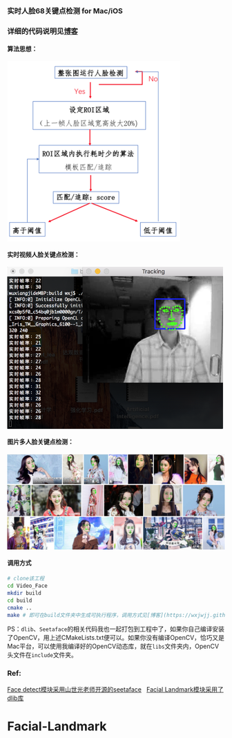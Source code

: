 
### 实时人脸68关键点检测 for Mac/iOS

### 详细的代码说明见[博客](https://wxjwjj.github.io/2018/05/04/reallandmark/)

#### 算法思想：

<img src="/img/real.png" width = "400"  alt="图片名称" align=center />

#### 实时视频人脸关键点检测：

<img src="/img/tracking.png" width = "500"  alt="图片名称" align=center />

#### 图片多人脸关键点检测：

<img src="./img/Test_box_1.jpg" width = "650"  alt="图片名称" align=center />

#### 调用方式
```bash
# clone该工程
cd Video_Face
mkdir build
cd build
cmake ..
make # 即可在build文件夹中生成可执行程序，调用方式见[博客](https://wxjwjj.github.io/2018/05/04/reallandmark/)
```

PS：`dlib`、`Seetaface`的相关代码我也一起打包到工程中了，如果你自己编译安装了OpenCV，用上述CMakeLists.txt便可以。如果你没有编译OpenCV，恰巧又是Mac平台，可以使用我编译好的OpenCV动态库，就在`libs`文件夹内，OpenCV头文件在`include`文件夹。

### Ref:
[Face detect模块采用山世光老师开源的seetaface](https://github.com/seetaface/SeetaFaceEngine)
&nbsp;
[Facial Landmark模块采用了dlib库](https://github.com/davisking/dlib)
# Facial-Landmark
